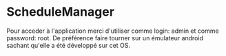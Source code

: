 # ScheduleManager
Pour acceder à l'application merci d'utiliser comme login: admin et comme password: root.
De préférence faire tourner sur un émulateur android sachant qu'elle a été développé sur cet OS.
